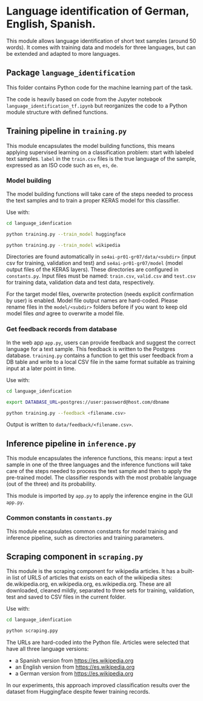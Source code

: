 # Language identification of German, English, Spanish.

This module allows language identification of short text samples (around 50 words).
It comes with training data and models for three languages, but can be extended
and adapted to more languages.

## Package ``language_identification``

This folder contains Python code for the machine learning part of the task.

The code is heavily based on code from the Jupyter notebook `language_identification_tf.ipynb`
but reorganizes the code to a Python module structure with defined functions.

## Training pipeline in `training.py`

This module encapsulates the model building functions, this means
applying supervised learning on a classification problem:
start with labeled text samples. `label` in the `train.csv` files is the true language 
of the sample, expressed as an ISO code such as `en`, `es`, `de`.

### Model building

The model building functions will take care of the steps needed to
process the text samples and to train a proper KERAS model for
this classifier.

Use with:
```bash
cd language_idenfication

python training.py --train_model huggingface

python training.py --train_model wikipedia
```

Directories are found automatically in `se4ai-pr01-gr07/data/<subdir>` (input csv for training, validation and test) 
and `se4ai-pr01-gr07/model` (model output files of the KERAS layers). 
These directories are configured in `constants.py`. Input files must be named: `train.csv`, `valid.csv` and `test.csv`
for training data, validation data and test data, respectively.

For the target model files, overwrite protection (needs explicit confirmation by user) is enabled. 
Model file output names are hard-coded.  Please rename files in the `model/<subdir>` folders before 
if you want to keep old model files _and_ agree to overwrite a model file.

### Get feedback records from database

In the web app `app.py`, users can provide feedback and suggest the correct language for a text sample.
This feedback is written to the Postgres database.
`training.py` contains a function to get this user feedback from a DB table and write to a local CSV file
in the same format suitable as training input at a later point in time.

Use with:
```bash
cd language_idenfication

export DATABASE_URL=postgres://user:password@host.com/dbname

python training.py --feedback <filename.csv>
```

Output is written to `data/feedback/<filename.csv>`.

## Inference pipeline in `inference.py`

This module encapsulates the inference functions, this means:
input a text sample in one of the three languages
and the inference functions will take care of the steps needed to
process the text sample and then to apply the pre-trained model.
The classifier responds with the most probable language (out of the three) 
and its probability.

This module is imported by `app.py` to apply the inference engine in the GUI `app.py`.

### Common constants in `constants.py`

This module encapsulates common constants for model training and inference pipeline, 
such as directories and training parameters.

## Scraping component in ``scraping.py``

This module is the scraping component for wikipedia articles.
It has a built-in list of URLS of articles that exists on each of
the wikipedia sites: de.wikipedia.org, en.wikipedia.org, es.wikipedia.org.
These are all downloaded, cleaned mildly, separated to three sets for
training, validation, test and saved to CSV files in the current folder.

Use with:
```bash
cd language_idenfication

python scraping.ppy
```

The URLs are hard-coded into the Python file. Articles were selected that have all three language versions:
* a Spanish version from https://es.wikipedia.org
* an English version from https://es.wikipedia.org
* a German version from https://es.wikipedia.org

In our experiments, this approach improved classification results over the dataset from Huggingface despite
fewer training records.